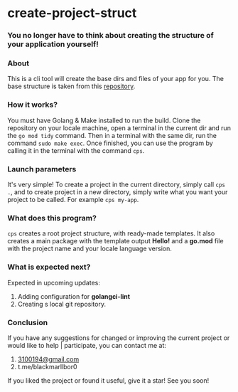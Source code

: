 # create-project-struct

### You no longer have to think about creating the structure of your application yourself!

### About

This is a cli tool will create the base dirs and files of your app for you. 
The base structure is taken from this 
[repository](https://github.com/golang-standards/project-layout).

### How it works?

You must have Golang & Make installed to run the build.
Clone the repository on your locale machine, open a terminal in the current
dir and run the `go mod tidy` command.
Then in a terminal with the same dir, run the command 
`sudo make exec`.
Once finished, you can use the program by calling it in the
terminal with the command `cps`.

### Launch parameters

It's very simple! To create a project in the current 
directory, simply call `cps .`, and to create project
in a new directory, simply write what you want your project 
to be called. For example `cps my-app`.

### What does this program?

`cps` creates a root project structure, with ready-made 
templates. It also creates a main package with the template
output **Hello!** and a **go.mod** file with the project 
name and your locale language version.

### What is expected next?

Expected in upcoming updates:

1. Adding configuration for **golangci-lint**
2. Creating s local git repository.

### Conclusion

If you have any suggestions for changed or improving the
current project or would like to help | participate, you
can contact me at:

1. 3100194@gmail.com
2. t.me/blackmarllbor0

If you liked the project or found it useful, give it a star!
See you soon!
